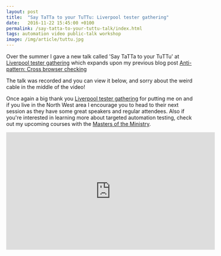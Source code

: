 ```yaml
---
layout: post
title:  "Say TaTTa to your TuTTu: Liverpool tester gathering"
date:   2016-11-22 15:45:00 +0100
permalink: /say-tatta-to-your-tuttu-talk/index.html
tags: automation video public-talk workshop
image: /img/article/tuttu.jpg
---
```


Over the summer I gave a new talk called 'Say TaTTa to your TuTTu' at [Liverpool tester gathering](https://www.meetup.com/Liverpool-Tester-Gathering/) which expands upon my previous blog post [Anti-pattern: Cross browser checking](http://www.mwtestconsultancy.co.uk/cross-browser-checking-anti-pattern/)

The talk was recorded and you can view it below, and sorry about the weird cable in the middle of the video!

Once again a big thank you [Liverpool tester gathering](https://www.meetup.com/Liverpool-Tester-Gathering/) for putting me on and if you live in the North West area I encourage you to head to their next session as they have some great speakers and regular attendees.  Also if you're interested in learning more about targeted automation testing, check out my upcoming courses with the [Masters of the Ministry](http://www.ministryoftesting.com/training-events/).

<iframe width="560" height="315" src="https://www.youtube.com/embed/VGNxv9ilFbQ" frameborder="0" allowfullscreen></iframe>